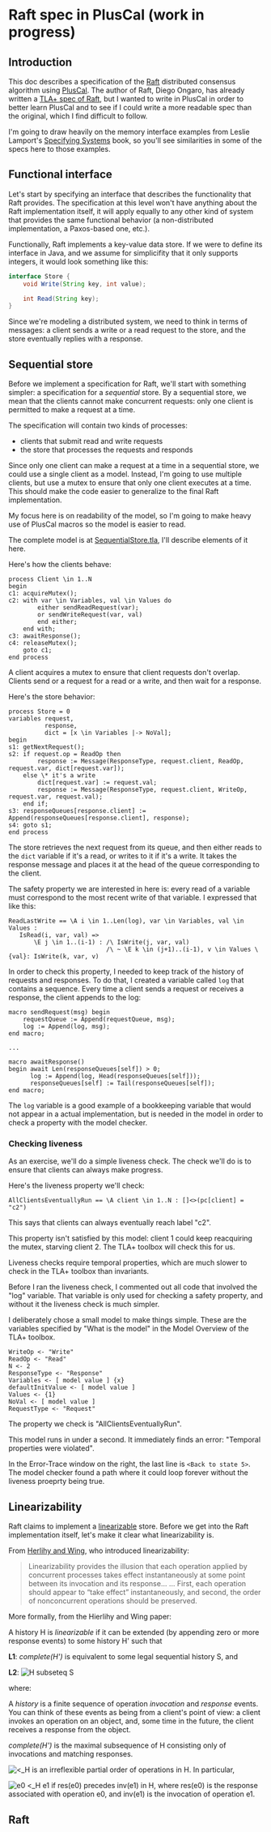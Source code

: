 # Raft spec in PlusCal (work in progress)

## Introduction

This doc describes a specification of the [Raft][raft-website] distributed consensus algorithm
using [PlusCal]. The author of Raft, Diego Ongaro, has already written a [TLA+ spec
of Raft][raft-tla-spec], but I wanted to write in PlusCal in order to better learn
PlusCal and to see if I could write a more readable spec than the original,
which I find difficult to follow.

I'm going to draw heavily on the memory interface examples from Leslie Lamport's
[Specifying Systems][book] book, so you'll see similarities in some of the specs
here to those examples.

[raft-website]: https://raft.github.io/
[raft-tla-spec]: https://github.com/ongardie/raft.tla
[book]: http://lamport.azurewebsites.net/tla/book.html
[PlusCal]: http://lamport.azurewebsites.net/tla/pluscal.html

## Functional interface

Let's start by specifying an interface that describes the functionality
that Raft provides. The specification at this level won't have anything about
the Raft implementation itself, it will apply equally to any other kind of
system that provides the same functional behavior (a non-distributed
implementation, a Paxos-based one, etc.).

Functionally, Raft implements a key-value data store. If we were to define its
interface in Java, and we assume for simplicifity that it only supports
integers, it would look something like this:

```java
interface Store {
    void Write(String key, int value);

    int Read(String key);
}
```

Since we're modeling a distributed system, we need to think in terms of messages: a
client sends a write or a read request to the store, and the store eventually
replies with a response.

## Sequential store

Before we implement a specification for Raft, we'll start with something
simpler: a specification for a *sequential* store. By a sequential store, we
mean that the clients cannot make concurrent requests: only one client is
permitted to make a request at a time.

The specification will contain two kinds of processes:

* clients that submit read and write requests
* the store that processes the requests and responds

Since only one client can make a request at a time in a sequential store, we
could use a single client as a model. Instead, I'm going to use multiple
clients, but use a mutex to ensure that only one client executes at a time. This
should make the code easier to generalize to the final Raft implementation.

My focus here is on readability of the model, so I'm going to make heavy use of
PlusCal macros so the model is easier to read.

The complete model is at [SequentialStore.tla](SequentialStore.tla), I'll
describe elements of it here.

Here's how the clients behave:

```
process Client \in 1..N
begin
c1: acquireMutex();
c2: with var \in Variables, val \in Values do
        either sendReadRequest(var);
        or sendWriteRequest(var, val)
        end either;
    end with;
c3: awaitResponse();
c4: releaseMutex();
    goto c1;
end process
```

A client acquires a mutex to ensure that client requests don't overlap. Clients
send or a request for a read or a write, and then wait for a response.

Here's the store behavior:

```
process Store = 0
variables request,
          response,
          dict = [x \in Variables |-> NoVal];
begin
s1: getNextRequest();
s2: if request.op = ReadOp then
        response := Message(ResponseType, request.client, ReadOp, request.var, dict[request.var]);
    else \* it's a write
        dict[request.var] := request.val;
        response := Message(ResponseType, request.client, WriteOp, request.var, request.val);
    end if;
s3: responseQueues[response.client] := Append(responseQueues[response.client], response);
s4: goto s1;
end process
```

The store retrieves the next request from its queue, and then either reads to
the `dict` variable if it's a read, or writes to it if it's a write. It takes
the response message and places it at the head of the queue corresponding to the
client.

The safety property we are interested in here is: every read of a variable must
correspond to the most recent write of that variable. I expressed that like
this:

```
ReadLastWrite == \A i \in 1..Len(log), var \in Variables, val \in Values :
   IsRead(i, var, val) =>
       \E j \in 1..(i-1) : /\ IsWrite(j, var, val)
                           /\ ~ \E k \in (j+1)..(i-1), v \in Values \ {val}: IsWrite(k, var, v)
```

In order to check this property, I needed to keep track of the history of
requests and responses. To do that, I created a variable called `log` that
contains a sequence. Every time a client sends a request or receives a response, the client appends
to the log:

```
macro sendRequest(msg) begin
    requestQueue := Append(requestQueue, msg);
    log := Append(log, msg);
end macro;

...

macro awaitResponse()
begin await Len(responseQueues[self]) > 0;
      log := Append(log, Head(responseQueues[self]));
      responseQueues[self] := Tail(responseQueues[self]);
end macro;
```

The `log` variable is a good example of a bookkeeping variable that would not
appear in a actual implementation, but is needed in the model in order to check
a property with the model checker.

### Checking liveness

As an exercise, we'll do a simple liveness check. The check we'll do is to
ensure that clients can always make progress.

Here's the liveness property we'll check:

```
AllClientsEventuallyRun == \A client \in 1..N : []<>(pc[client] = "c2")
```

This says that clients can always eventually reach label "c2".

This property isn't satisfied by this model: client 1 could keep reacquiring the
mutex, starving client 2. The TLA+ toolbox will check this for us.

Liveness checks require temporal properties, which are much slower to check in
the TLA+ toolbox than invariants.

Before I ran the liveness check, I commented out all code that involved the
"log" variable. That variable is only used for checking a safety property, and
without it the liveness check is much simpler.

I deliberately chose a small model to make things simple. These are the
variables specified by "What is the model" in the Model Overview of the TLA+
toolbox.

```
WriteOp <- "Write"
ReadOp <- "Read"
N <- 2
ResponseType <- "Response"
Variables <- [ model value ] {x}
defaultInitValue <- [ model value ]
Values <- {1}
NoVal <- [ model value ]
RequestType <- "Request"
```

The property we check is "AllClientsEventuallyRun".

This model runs in under a second. It immediately finds an error: "Temporal
properties were violated".

In the Error-Trace window on the right, the last line is `<Back to state 5>`.
The model checker found a path where it could loop forever without the liveness
proeprty being true.

## Linearizability

Raft claims to implement a [linearizable][bailis-linearizability] store. Before
we get into the Raft implementation itself, let's make it clear what
linearizability is.

From [Herlihy and Wing][herlihy-linearizability], who introduced linearizability:

> Linearizability provides the illusion that each operation applied by
> concurrent processes takes effect instantaneously at some point between its
> invocation and its response...
> ...
> First, each operation should appear to “take effect” instantaneously, and
> second, the order of nonconcurrent operations should be preserved.

More formally, from the Hierlihy and Wing paper:


A history H is *linearizable* if it can be extended (by appending zero or more
response events) to some history H' such that

**L1**: *complete(H')* is equivalent to some legal sequential history S, and

**L2**: <img src="https://latex.codecogs.com/gif.latex?<_H&space;\subseteq&space;<_S" title="H subseteq S" />

where:

A *history* is a finite sequence of operation *invocation* and *response*
events. You can think of these events as being from a client's point of view: a
client invokes an operation on an object, and, some time in the future, the
client receives a response from the object.

*complete(H')* is the maximal subsequence of H consisting only of invocations
and matching responses.

<img src="https://latex.codecogs.com/gif.latex?\inline&space;<_H" title="<_H" /> is an irreflexible partial order of operations in H. In particular,

<img src="https://latex.codecogs.com/gif.latex?\inline&space;e0&space;<_H&space;e1" title="e0 <_H e1" /> if res(e0) precedes inv(e1) in H, where res(e0) is the response
associated with operation e0, and inv(e1) is the invocation of operation e1.

[bailis-linearizability]: http://www.bailis.org/blog/linearizability-versus-serializability/
[herlihy-linearizability]: http://cs.brown.edu/~mph/HerlihyW90/p463-herlihy.pdf

## Raft


